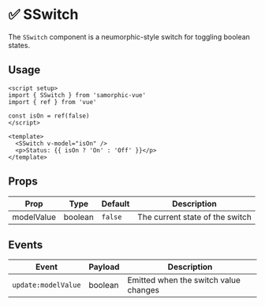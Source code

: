 # ✅ SSwitch

The `SSwitch` component is a neumorphic-style switch for toggling boolean states.

## Usage

```vue
<script setup>
import { SSwitch } from 'samorphic-vue'
import { ref } from 'vue'

const isOn = ref(false)
</script>

<template>
  <SSwitch v-model="isOn" />
  <p>Status: {{ isOn ? 'On' : 'Off' }}</p>
</template>
```

## Props

| Prop     | Type    | Default | Description                           |
|----------|---------|---------|---------------------------------------|
| modelValue | boolean | `false` | The current state of the switch       |

## Events

| Event     | Payload | Description               |
|-----------|---------|---------------------------|
| `update:modelValue` | boolean | Emitted when the switch value changes |